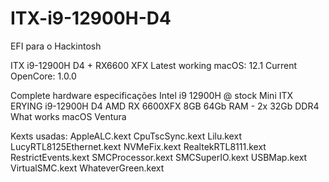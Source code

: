 # ITX-i9-12900H-D4
EFI para o Hackintosh

ITX i9-12900H D4 + RX6600 XFX
Latest working macOS: 12.1
Current OpenCore: 1.0.0

Complete hardware especificações
Intel i9 12900H @ stock
Mini ITX ERYING  i9-12900H D4
AMD RX 6600XFX 8GB
64Gb RAM - 2x 32Gb DDR4 
What works
macOS Ventura

Kexts usadas:
AppleALC.kext
CpuTscSync.kext
Lilu.kext
LucyRTL8125Ethernet.kext
NVMeFix.kext
RealtekRTL8111.kext
RestrictEvents.kext
SMCProcessor.kext
SMCSuperIO.kext
USBMap.kext
VirtualSMC.kext
WhateverGreen.kext 
